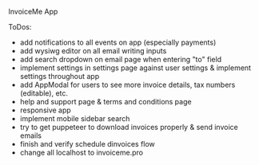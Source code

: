 InvoiceMe App


ToDos:
- add notifications to all events on app (especially payments)
- add wysiwg editor on all email writing inputs
- add search dropdown on email page when entering "to" field
- implement settings in settings page against user settings & implement settings throughout app
- add AppModal for users to see more invoice details, tax numbers (editable), etc.
- help and support page & terms and conditions page
- responsive app
- implement mobile sidebar search 
- try to get puppeteer to download invoices properly & send invoice emails
- finish and verify schedule dinvoices flow
- change all localhost to invoiceme.pro